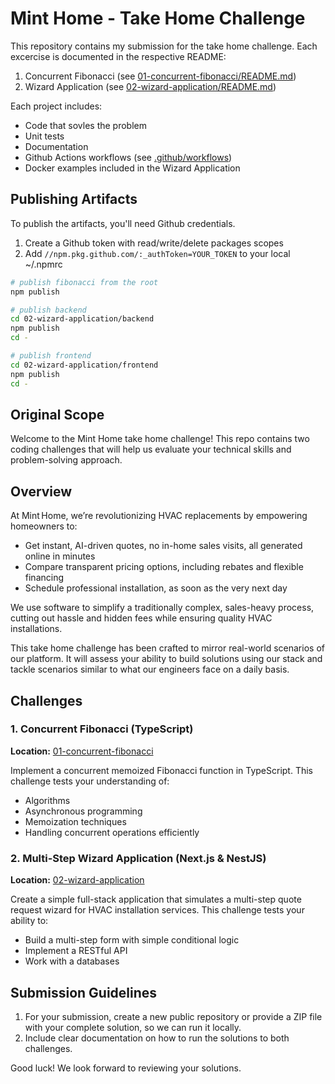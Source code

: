 # Mint Home - Take Home Challenge

This repository contains my submission for the take home challenge.  Each excercise is documented in the respective README:

1. Concurrent Fibonacci (see [01-concurrent-fibonacci/README.md](./01-concurrent-fibonacci/README.md))
1. Wizard Application (see [02-wizard-application/README.md](./02-wizard-application/README.md))

Each project includes:

* Code that sovles the problem
* Unit tests
* Documentation
* Github Actions workflows (see [.github/workflows](./.github/workflows))
* Docker examples included in the Wizard Application

## Publishing Artifacts

To publish the artifacts, you'll need Github credentials.

1. Create a Github token with read/write/delete packages scopes
2. Add `//npm.pkg.github.com/:_authToken=YOUR_TOKEN` to your local ~/.npmrc

```bash
# publish fibonacci from the root
npm publish

# publish backend
cd 02-wizard-application/backend
npm publish
cd -

# publish frontend
cd 02-wizard-application/frontend
npm publish
cd -
```

## Original Scope

Welcome to the Mint Home take home challenge! This repo contains two coding challenges that will help us evaluate your technical skills and problem-solving approach.

## Overview

At Mint Home, we’re revolutionizing HVAC replacements by empowering homeowners to:

- Get instant, AI-driven quotes, no in-home sales visits, all generated online in minutes 
- Compare transparent pricing options, including rebates and flexible financing 
- Schedule professional installation, as soon as the very next day 

We use software to simplify a traditionally complex, sales-heavy process, cutting out hassle and hidden fees while ensuring quality HVAC installations.

This take home challenge has been crafted to mirror real-world scenarios of our platform. It will assess your ability to build solutions using our stack and tackle scenarios similar to what our engineers face on a daily basis.

## Challenges

### 1. Concurrent Fibonacci (TypeScript)

**Location:** [01-concurrent-fibonacci](./01-concurrent-fibonacci)

Implement a concurrent memoized Fibonacci function in TypeScript. This challenge tests your understanding of:
- Algorithms
- Asynchronous programming
- Memoization techniques
- Handling concurrent operations efficiently


### 2. Multi-Step Wizard Application (Next.js & NestJS)

**Location:** [02-wizard-application](./02-wizard-application)

Create a simple full-stack application that simulates a multi-step quote request wizard for HVAC installation services. This challenge tests your ability to:
- Build a multi-step form with simple conditional logic
- Implement a RESTful API
- Work with a databases

## Submission Guidelines

1. For your submission, create a new public repository or provide a ZIP file with your complete solution, so we can run it locally.
2. Include clear documentation on how to run the solutions to both challenges.

Good luck! We look forward to reviewing your solutions.
